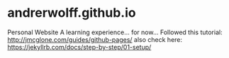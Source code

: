 # andrerwolff.github.io
Personal Website
A learning experience... for now...
Followed this tutorial:
http://jmcglone.com/guides/github-pages/
also check here:
https://jekyllrb.com/docs/step-by-step/01-setup/